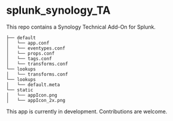 # splunk_synology_TA
This repo contains a Synology Technical Add-On for Splunk.

```
├── default
│   └── app.conf
│   └── eventypes.conf
│   └── props.conf
│   └── tags.conf
│   └── transforms.conf
└── lookups
│   └── transforms.conf
└── lookups
│   └── default.meta
└── static
│   └── appIcon.png
│   └── appIcon_2x.png
```

This app is currently in development. Contributions are welcome.
